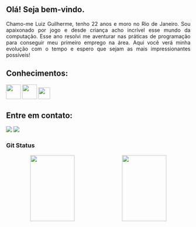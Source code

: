 <div>
<h2>Olá! Seja bem-vindo.</h2>
<p align="justify">Chamo-me Luiz Guilherme, tenho 22 anos e moro no Rio de Janeiro. Sou apaixonado por jogo e desde criança acho incrível esse mundo da computação. Esse ano resolvi me aventurar nas práticas de programação para conseguir meu primeiro emprego na área. Aqui você verá minha evolução com o tempo e espero que sejam as mais impressionantes possíveis!</p>
</div>

<div>
  <h2>Conhecimentos:</h2>
  <img src="https://cdn.jsdelivr.net/gh/devicons/devicon@latest/icons/html5/html5-original-wordmark.svg" weight="40" width="40"/>
  <img src="https://cdn.jsdelivr.net/gh/devicons/devicon@latest/icons/css3/css3-original-wordmark.svg" weight="40" width="40"/>
  <img src="https://cdn.jsdelivr.net/gh/devicons/devicon@latest/icons/javascript/javascript-original.svg" weight="32" width="32"/>         
</div>


<div>
<h2>Entre em contato:</h2>
<a href = "mailto:luizkeller02@gmail.com"><img loading="lazy" src="https://img.shields.io/badge/Gmail-D14836?style=for-the-badge&logo=gmail&logoColor=white" target="_blank"></a>
<a href="https://www.linkedin.com/in/luiz-guilherme-keller/" target="_blank"><img loading="lazy" src="https://img.shields.io/badge/-LinkedIn-%230077B5?style=for-the-badge&logo=linkedin&logoColor=white" target="_blank"></a>   
</div>

<div align="center"> 
  <h3 align="left">Git Status</h3>
  <img width="49%" height="180px" src="https://github-readme-stats.vercel.app/api?username=OKellers&show_icons=true&count_private=true&hide_border=true&title_color=D41b22&icon_color=D41b22&text_color=ffffff&bg_color=0d1117"  /> 
  <img width="49%" height="180px" src="https://github-readme-stats.vercel.app/api/top-langs/?username=OKellers&layout=donut&hide_border=true&title_color=D41b22&text_color=ffffff&bg_color=0d1117" />
</div>
